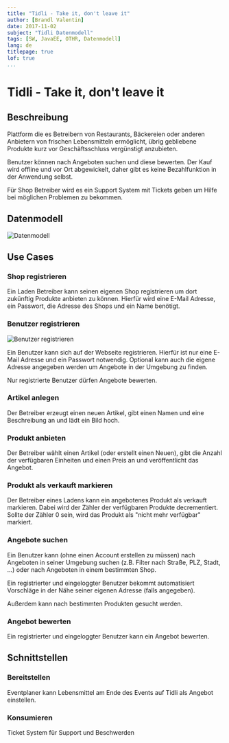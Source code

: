 ```yaml
---
title: "Tidli - Take it, don't leave it"
author: [Brandl Valentin]
date: 2017-11-02
subject: "Tidli Datenmodell"
tags: [SW, JavaEE, OTHR, Datenmodell]
lang: de
titlepage: true
lof: true
...
```


# Tidli - Take it, don't leave it

## Beschreibung

Plattform die es Betreibern von Restaurants, Bäckereien oder anderen
Anbietern von frischen Lebensmitteln ermöglicht, übrig gebliebene
Produkte kurz vor Geschäftsschluss vergünstigt anzubieten.

Benutzer können nach Angeboten suchen und diese bewerten. Der Kauf
wird offline und vor Ort abgewickelt, daher gibt es keine
Bezahlfunktion in der Anwendung selbst.

Für Shop Betreiber wird es ein Support System mit Tickets geben um
Hilfe bei möglichen Problemen zu bekommen.

## Datenmodell

![Datenmodell](./tidli.png)

## Use Cases

### Shop registrieren

Ein Laden Betreiber kann seinen eigenen Shop registrieren um dort
zukünftig Produkte anbieten zu können. Hierfür wird eine E-Mail
Adresse, ein Passwort, die Adresse des Shops und ein Name benötigt.

### Benutzer registrieren

![Benutzer registrieren](./register_user.png)

Ein Benutzer kann sich auf der Webseite registrieren. Hierfür ist nur
eine E-Mail Adresse und ein Passwort notwendig. Optional kann auch die
eigene Adresse angegeben werden um Angebote in der Umgebung zu finden.

Nur registrierte Benutzer dürfen Angebote bewerten.

### Artikel anlegen

Der Betreiber erzeugt einen neuen Artikel, gibt einen Namen und eine
Beschreibung an und lädt ein Bild hoch.

### Produkt anbieten

Der Betreiber wählt einen Artikel (oder erstellt einen Neuen), gibt
die Anzahl der verfügbaren Einheiten und einen Preis an und
veröffentlicht das Angebot.

### Produkt als verkauft markieren

Der Betreiber eines Ladens kann ein angebotenes Produkt als verkauft
markieren. Dabei wird der Zähler der verfügbaren Produkte
decrementiert. Sollte der Zähler 0 sein, wird das Produkt als "nicht
mehr verfügbar" markiert.

### Angebote suchen

Ein Benutzer kann (ohne einen Account erstellen zu müssen) nach
Angeboten in seiner Umgebung suchen (z.B. Filter nach Straße, PLZ,
Stadt, ...) oder nach Angeboten in einem bestimmten Shop.

Ein registrierter und eingeloggter Benutzer bekommt automatisiert
Vorschläge in der Nähe seiner eigenen Adresse (falls angegeben).

Außerdem kann nach bestimmten Produkten gesucht werden.

### Angebot bewerten

Ein registrierter und eingeloggter Benutzer kann ein Angebot bewerten.

## Schnittstellen

### Bereitstellen

Eventplaner kann Lebensmittel am Ende des Events auf Tidli als Angebot
einstellen.

### Konsumieren

Ticket System für Support und Beschwerden

